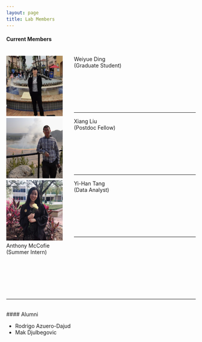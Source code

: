 ```yaml
---
layout: page
title: Lab Members
---
```


#### Current Members

<br>
<img style="float:left;margin: 0 30px 0 0;width:150px;height:160px;"
src="/assets/themes/twitter/bootstrap/img/weiyueding.jpg">
Weiyue Ding <br>
(Graduate Student) <br><br><br><br><br><br><br>

---

<img style="float:left;margin: 0 30px 0 0;width:150px;height:160px;"
src="/assets/themes/twitter/bootstrap/img/xiangliu.jpg"> 
Xiang Liu<br>
(Postdoc Fellow) <br><br><br><br><br><br><br>

---

<img style="float:left;margin: 0 30px 0 0;width:150px;height:160px;"
src="/assets/themes/twitter/bootstrap/img/yihantang.jpg"> 
Yi-Han Tang <br>
(Data Analyst) <br><br><br><br><br><br><br>

---

Anthony McCofie<br>
(Summer Intern) <br><br><br><br><br><br><br>

---

<br>
#### Alumni

- Rodrigo Azuero-Dajud
- Mak Djulbegovic